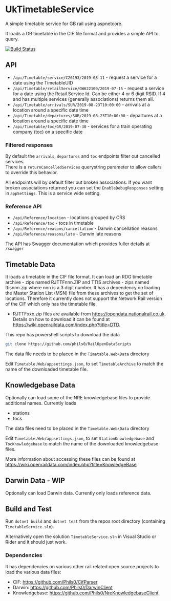 # UkTimetableService
A simple timetable service for GB rail using aspnetcore.

It loads a GB timetable in the CIF file format and provides a simple API to query.

[![Build Status](https://dev.azure.com/phils0oss/UkRailProjects/_apis/build/status/Phils0.UkTimetableService?branchName=master)](https://dev.azure.com/phils0oss/UkRailProjects/_build/latest?definitionId=2&branchName=master)

## API

* `/api/Timetable/service/C26193/2019-08-11`  - request a service for a date using the TimetableUID
* `/api/Timetable/retailService/GW622100/2019-07-15`   - request a service for a date using the Retail Service Id.  Can be either 4 or 6 digit RSID.  If 4 and has multiple services (generally associations) returns them all.
* `/api/Timetable/arrivals/SUR/2019-08-23T10:00:00`   - arrivals at a location around a specific date time
* `/api/Timetable/departures/SUR/2019-08-23T10:00:00`   - departures at a location around a specific date time
* `/api/Timetable/toc/GR/2019-07-30`   - services for a train operating company (toc) on a specific date

### Filtered responses
By default the `arrivals`, `departures` and `toc` endpoints filter out cancelled services.  
There is a `returnCancelledServices` querystring parameter to allow callers to override this behavior.

All endpoints will by default filter out broken associations.  If you want broken associations returned you can set the `EnableDebugResponses` setting in `appSettings`.  This is a service wide setting. 

### Reference API

* `/api/Reference/location`   - locations grouped by CRS
* `/api/Reference/toc`   - tocs in timetable
* `/api/Reference/reasons/cancellation` - Darwin cancellation reasons
* `/api/Reference/reasons/late` - Darwin late reasons

The API has Swagger documentation which provides fuller details at `/swagger`

## Timetable Data

It loads a timetable in the CIF file format.  It can load an RDG timetable archive - zips named RJTTFnnn.ZIP and TTIS archives - zips named ttisnnn.zip where nnn is a 3 digit number.  It has a dependency on loading the Master Station List (MSN) file from these archives to get the set of locations. Therefore it currently does not support the Network Rail version of the CIF which only has the timetable file. 

* RJTTFxxx.zip files are available from https://opendata.nationalrail.co.uk. Details on how to download it can be found at https://wiki.openraildata.com/index.php?title=DTD.

This repo has powershell scripts to download the data 
```bash
git clone https://github.com/phils0/RailOpenDataScripts
```
The data file needs to be placed in the `Timetable.Web\Data` directory

Edit `Timetable.Web/appsettings.json`, to set  `TimetableArchive` to match the name of the downloaded timetable file.

## Knowledgebase Data

Optionally can load some of the NRE knowledgebase files to provide additional names.  Currently loads
* stations
* tocs

The data files need to be placed in the `Timetable.Web\Data` directory

Edit `Timetable.Web/appsettings.json`, to set  `StationKnowledgebase` and `TocKnowledgebase` to match the name of the downloaded knowledgebase files.

More information about accessing these files can be found at https://wiki.openraildata.com/index.php?title=KnowledgeBase

## Darwin Data - WIP
Optionally can load Darwin data.  Currently only loads reference data.

## Build and Test

Run `dotnet build` and `dotnet test` from the repos root directory (containing `TimetableService.sln`).

Alternatively open the solution `TimetableService.sln` in Visual Studio or Rider and it should just work.

### Dependencies

It has dependencies on various other rail related open source projects to load the various data files:

* CIF: https://github.com/Phils0/CifParser
* Darwin: https://github.com/Phils0/DarwinClient
* Knowledgebase: https://github.com/Phils0/NreKnowledgebaseClient
